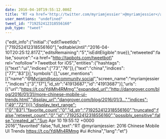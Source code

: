 ```yaml
---
date: 2016-04-10T19:55:12.000Z
title: "RT <a href='http://twitter.com/myriamjessier'>@myriamjessier</a>: 2016 Chinese Mobile UI Trends https://t.co/YdjMh4RMmg #ui #china″"
user_mentions: "undefined"
tweet_id: "719252412318556160"
pub_type: "tweet"
---
```

{"edit_info":{"initial":{"editTweetIds":["719252412318556160"],"editableUntil":"2016-04-10T20:25:12.817Z","editsRemaining":"5","isEditEligible":true}},"retweeted":false,"source":"<a href=\"http://tapbots.com/tweetbot\" rel=\"nofollow\">Tweetbot for iΟS</a>","entities":{"hashtags":[{"text":"ui","indices":["73","76"]},{"text":"china","indices":["77","83"]}],"symbols":[],"user_mentions":[{"name":"@Myriam@seocommunity.social","screen_name":"myriamjessier","indices":["3","17"],"id_str":"41913687","id":"41913687"}],"urls":[{"url":"https://t.co/YdjMh4RMmg","expanded_url":"http://dangrover.com/blog/2016/01/31/more-chinese-mobile-ui-trends.html","display_url":"dangrover.com/blog/2016/01/3…","indices":["49","72"]}]},"display_text_range":["0","83"],"favorite_count":"0","id_str":"719252412318556160","truncated":false,"retweet_count":"0","id":"719252412318556160","possibly_sensitive":false,"created_at":"Sun Apr 10 19:55:12 +0000 2016","favorited":false,"full_text":"RT @myriamjessier: 2016 Chinese Mobile UI Trends https://t.co/YdjMh4RMmg #ui #china","lang":"et"}
